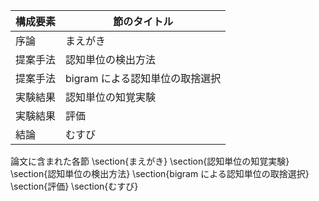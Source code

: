 構成要素 | 節のタイトル
 --- | --- 
序論 | まえがき
提案手法 | 認知単位の検出方法
提案手法 | bigram による認知単位の取捨選択
実験結果 | 認知単位の知覚実験
実験結果 | 評価
結論 | むすび

論文に含まれた各節
\section{まえがき}
\section{認知単位の知覚実験}
\section{認知単位の検出方法}
\section{bigram による認知単位の取捨選択}
\section{評価}
\section{むすび}
